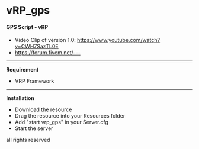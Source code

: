 # vRP_gps

#### GPS Script - vRP

- Video Clip of version 1.0: https://www.youtube.com/watch?v=CWH7SazTL0E
- https://forum.fivem.net/---

------------

**Requirement**

- VRP Framework

------------

**Installation**

- Download the resource
- Drag the resource into your Resources folder
- Add "start vrp_gps" in your Server.cfg
- Start the server


all rights reserved
